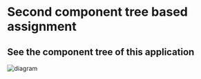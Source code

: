 # Second component tree based assignment

## See the component tree of this application

![diagram](https://i.ibb.co/YdcFrkK/Untitled-Diagram-2.png)
